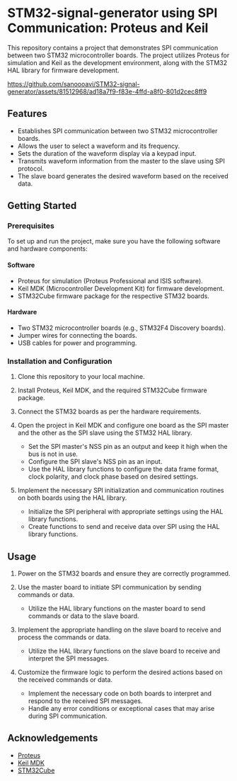 # STM32-signal-generator using SPI Communication: Proteus and Keil

This repository contains a project that demonstrates SPI communication between two STM32 microcontroller boards. The project utilizes Proteus for simulation and Keil as the development environment, along with the STM32 HAL library for firmware development.

https://github.com/sanoooavi/STM32-signal-generator/assets/81512968/ad18a7f9-f83e-4ffd-a8f0-801d2cec8ff9


## Features

- Establishes SPI communication between two STM32 microcontroller boards.
- Allows the user to select a waveform and its frequency.
- Sets the duration of the waveform display via a keypad input.
- Transmits waveform information from the master to the slave using SPI protocol.
- The slave board generates the desired waveform based on the received data.

## Getting Started

### Prerequisites

To set up and run the project, make sure you have the following software and hardware components:

#### Software

- Proteus for simulation (Proteus Professional and ISIS software).
- Keil MDK (Microcontroller Development Kit) for firmware development.
- STM32Cube firmware package for the respective STM32 boards.

#### Hardware

- Two STM32 microcontroller boards (e.g., STM32F4 Discovery boards).
- Jumper wires for connecting the boards.
- USB cables for power and programming.

### Installation and Configuration

1. Clone this repository to your local machine.

2. Install Proteus, Keil MDK, and the required STM32Cube firmware package.

3. Connect the STM32 boards as per the hardware requirements.

4. Open the project in Keil MDK and configure one board as the SPI master and the other as the SPI slave using the STM32 HAL library.
   - Set the SPI master's NSS pin as an output and keep it high when the bus is not in use.
   - Configure the SPI slave's NSS pin as an input.
   - Use the HAL library functions to configure the data frame format, clock polarity, and clock phase based on desired settings.

5. Implement the necessary SPI initialization and communication routines on both boards using the HAL library.
   - Initialize the SPI peripheral with appropriate settings using the HAL library functions.
   - Create functions to send and receive data over SPI using the HAL library functions.

## Usage

1. Power on the STM32 boards and ensure they are correctly programmed.

2. Use the master board to initiate SPI communication by sending commands or data.
   - Utilize the HAL library functions on the master board to send commands or data to the slave board.

3. Implement the appropriate handling on the slave board to receive and process the commands or data.
   - Utilize the HAL library functions on the slave board to receive and interpret the SPI messages.

4. Customize the firmware logic to perform the desired actions based on the received commands or data.
   - Implement the necessary code on both boards to interpret and respond to the received SPI messages.
   - Handle any error conditions or exceptional cases that may arise during SPI communication.

## Acknowledgements

- [Proteus](https://www.labcenter.com/)
- [Keil MDK](https://www.keil.com/mdk)
- [STM32Cube](https://www.st.com/en/embedded-software/stm32cube.html)
